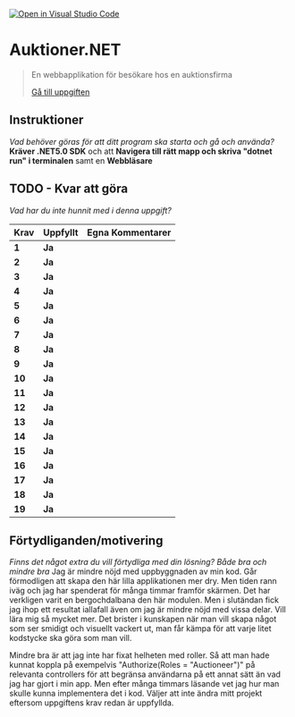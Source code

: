 [![Open in Visual Studio Code](https://classroom.github.com/assets/open-in-vscode-f059dc9a6f8d3a56e377f745f24479a46679e63a5d9fe6f495e02850cd0d8118.svg)](https://classroom.github.com/online_ide?assignment_repo_id=6628876&assignment_repo_type=AssignmentRepo)
# Auktioner.NET

>En webbapplikation för besökare hos en auktionsfirma
>
>[Gå till uppgiften](https://ju.instructure.com/courses/5943/assignments/24067)

## Instruktioner

*Vad behöver göras för att ditt program ska starta och gå och använda?*
**Kräver .NET5.0 SDK** och att
**Navigera till rätt mapp och skriva "dotnet run" i terminalen** samt en
**Webbläsare**

## TODO - Kvar att göra

*Vad har du inte hunnit med i denna uppgift?*

 |Krav|Uppfyllt|Egna Kommentarer|
 |---|---|---|
|**1**  |**Ja**| |
|**2**  |**Ja**| |
|**3**  |**Ja**| |
|**4**  |**Ja**| |
|**5**  |**Ja**| |
|**6**  |**Ja**| |
|**7**  |**Ja**| |
|**8**  |**Ja**| |
|**9**  |**Ja**| |
|**10**  |**Ja**| |
|**11**  |**Ja**| |
|**12**  |**Ja**| |
|**13**  |**Ja**| |
|**14**  |**Ja**| |
|**15**  |**Ja**| |
|**16**  |**Ja**| |
|**17**  |**Ja**| |
|**18**  |**Ja**| |
|**19**  |**Ja**| |

## Förtydliganden/motivering

*Finns det något extra du vill förtydliga med din lösning? Både bra och mindre bra*
Jag är mindre nöjd med uppbyggnaden av min kod. Går förmodligen att skapa den här lilla applikationen mer dry. Men tiden rann iväg och jag har spenderat för många timmar framför skärmen. Det har verkligen varit en bergochdalbana den här modulen. Men i slutändan fick jag ihop ett resultat iallafall även om jag är mindre nöjd med vissa delar. Vill lära mig så mycket mer. Det brister i kunskapen när man vill skapa något som ser smidigt och visuellt vackert ut, man får kämpa för att varje litet kodstycke ska göra som man vill. 

Mindre bra är att jag inte har fixat helheten med roller. Så att man hade kunnat koppla på exempelvis "Authorize(Roles = "Auctioneer")" på relevanta controllers för att begränsa användarna på ett annat sätt än vad jag har gjort i min app. Men efter många timmars läsande vet jag hur man skulle kunna implementera det i kod. Väljer att inte ändra mitt projekt eftersom uppgiftens krav redan är uppfyllda.
